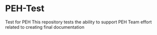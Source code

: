 # PEH-Test
Test for PEH
This repository tests the ability to support PEH Team effort related to creating final documentation
